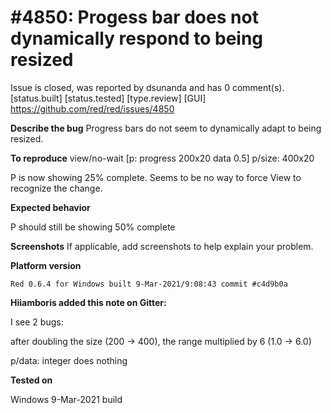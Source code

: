 
#4850: Progess bar does not dynamically respond to being resized
================================================================================
Issue is closed, was reported by dsunanda and has 0 comment(s).
[status.built] [status.tested] [type.review] [GUI]
<https://github.com/red/red/issues/4850>



**Describe the bug**
Progress bars do not seem to dynamically adapt to being resized.

 
**To reproduce**
   view/no-wait [p: progress 200x20 data 0.5]
    p/size: 400x20

P is now showing 25% complete. Seems to be no way to force View to recognize the change.


**Expected behavior**

P should still be showing 50% complete

**Screenshots**
If applicable, add screenshots to help explain your problem.

**Platform version**

```
Red 0.6.4 for Windows built 9-Mar-2021/9:08:43 commit #c4d9b0a
```

**Hiiamboris added this note on Gitter:**

I see 2 bugs:

after doubling the size (200 -> 400), the range multiplied by 6 (1.0 -> 6.0)

p/data: integer does nothing

**Tested on**

Windows 9-Mar-2021 build


